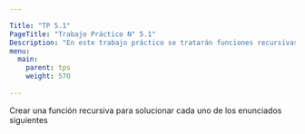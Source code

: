 ```yaml
---

Title: "TP 5.1"
PageTitle: "Trabajo Práctico N° 5.1"
Description: "En este trabajo práctico se tratarán funciones recursivas"
menu:
  main:
    parent: tps
    weight: 570
    
---
```


Crear una función recursiva para solucionar cada uno de los enunciados siguientes



